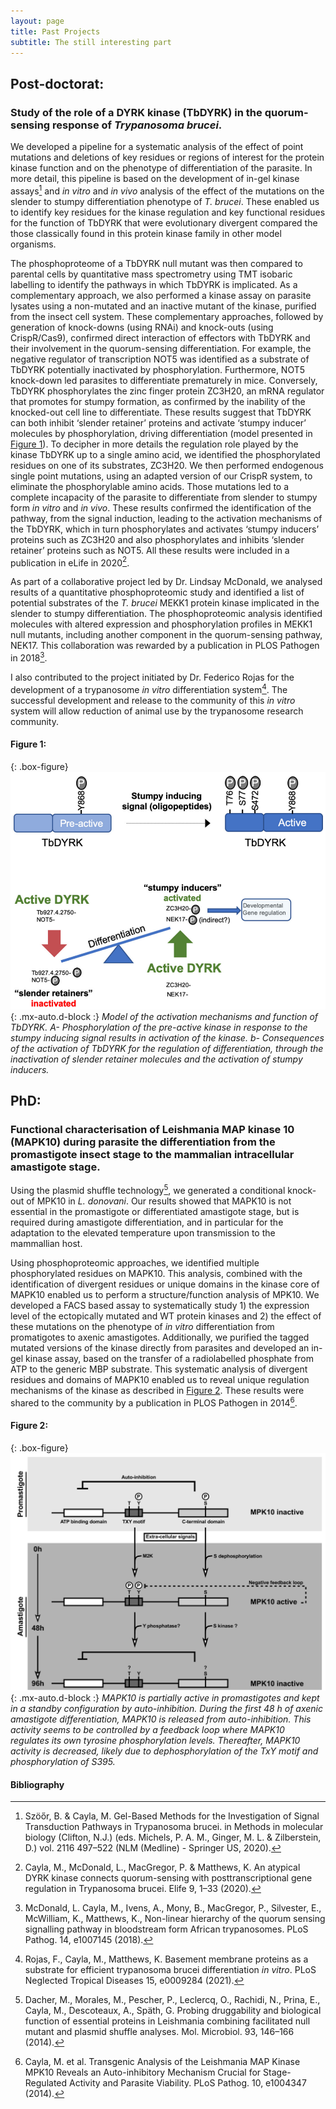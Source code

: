 ```yaml
---
layout: page
title: Past Projects
subtitle: The still interesting part
---
```

## Post-doctorat:
	
### Study of the role of a DYRK kinase (TbDYRK) in the quorum-sensing response of _Trypanosoma brucei_. 

We developed a pipeline for a systematic analysis of the effect of point mutations and deletions of key residues or regions of interest for the protein kinase function and on the phenotype of differentiation of the parasite. In more detail, this pipeline is based on the development of in-gel kinase assays[^1] and  *in vitro*  and *in vivo* analysis of the effect of the mutations on the slender to stumpy differentiation phenotype of *T. brucei*. These enabled us to identify key residues for the kinase regulation and key functional residues for the function of TbDYRK that were evolutionary divergent compared the those classically found in this protein kinase family in other model organisms.

The phosphoproteome of a TbDYRK null mutant was then compared to parental cells by quantitative mass spectrometry using TMT isobaric labelling to identify the pathways in which TbDYRK is implicated. As a complementary approach, we also performed a kinase assay on parasite lysates using a non-mutated and an inactive mutant of the kinase, purified from the insect cell system. These complementary approaches, followed by generation of knock-downs (using RNAi) and knock-outs (using CrispR/Cas9), confirmed direct interaction of effectors with TbDYRK and their involvement in the quorum-sensing differentiation. For example, the negative regulator of transcription NOT5 was identified as a substrate of TbDYRK potentially inactivated by phosphorylation. Furthermore, NOT5 knock-down led parasites to differentiate prematurely in mice. Conversely, TbDYRK phosphorylates the zinc finger protein ZC3H20, an mRNA regulator that promotes for stumpy formation, as confirmed by the inability of the knocked-out cell line to differentiate. These results suggest that TbDYRK can both inhibit ‘slender retainer’ proteins and activate ‘stumpy inducer’ molecules by phosphorylation, driving differentiation (model presented in [Figure 1](#figure-1)). To decipher in more details the regulation role played by the kinase TbDYRK up to a single amino acid, we identified the phosphorylated residues on one of its substrates, ZC3H20. We then performed endogenous single point mutations, using an adapted version of our CrispR system, to eliminate the phosphorylable amino acids. Those mutations led to a complete incapacity of the parasite to differentiate from slender to stumpy form *in vitro* and *in vivo*. These results confirmed the identification of the pathway, from the signal induction, leading to the activation mechanisms of the TbDYRK, which in turn phosphorylates and activates ‘stumpy inducers’ proteins such as ZC3H20 and also phosphorylates and inhibits ‘slender retainer’ proteins such as NOT5. All these results were included in a publication in eLife in 2020[^2].


As part of a collaborative project led by Dr. Lindsay McDonald, we analysed results of a quantitative phosphoproteomic study and identified a list of potential substrates of the *T. brucei* MEKK1 protein kinase implicated in the slender to stumpy differentiation. The phosphoproteomic analysis identified molecules with altered expression and phosphorylation profiles in MEKK1 null mutants, including another component in the quorum-sensing pathway, NEK17. This collaboration was rewarded by a publication in PLOS Pathogen in 2018[^3].

I also contributed to the project initiated by Dr. Federico Rojas for the development of a trypanosome *in vitro* differentiation system[^4]. The successful development and release to the community of this *in vitro* system will allow reduction of animal use by the trypanosome research community. 


#### Figure 1: 

{: .box-figure}
![Working model TbDYRK](/assets/img/model2.png){: .mx-auto.d-block :}
*Model of the activation mechanisms and function of TbDYRK. A- Phosphorylation of the pre-active kinase in response to the stumpy inducing signal results in activation of the kinase. b- Consequences of the activation of TbDYRK for the regulation of differentiation, through the inactivation of slender retainer molecules and the activation of stumpy inducers.*

## PhD:

### Functional characterisation of Leishmania MAP kinase 10 (MAPK10) during parasite the differentiation from the promastigote insect stage to the mammalian intracellular amastigote stage.

Using the plasmid shuffle technology[^5], we generated a conditional knock-out of MPK10 in *L. donovani*. Our results showed that MAPK10 is not essential in the promastigote or differentiated amastigote stage, but is required during amastigote differentiation, and in particular for the adaptation to the elevated temperature upon transmission to the mammallian host. 

Using phosphoproteomic approaches, we identified multiple phosphorylated residues on MAPK10. This analysis, combined with the identification of divergent residues or unique domains in the kinase core of MAPK10 enabled us to perform a structure/function analysis of MPK10. We developed a FACS based assay to systematically study 1) the expression level of the ectopically mutated and WT protein kinases and 2) the effect of these mutations on the phenotype of *in vitro* differentiation from promatigotes to axenic amastigotes. Additionally, we purified the tagged mutated versions of the kinase directly from parasites and developed an in-gel kinase assay, based on the transfer of a radiolabelled phosphate from ATP to the generic MBP substrate. This systematic analysis of divergent residues and domains of MAPK10 enabled us to reveal unique regulation mechanisms of the kinase as described in [Figure 2](#figure-2). These results were shared to the community by a publication in PLOS Pathogen in 2014[^6].

#### Figure 2: 

{: .box-figure}
![Working model MPK10](/assets/img/model1.png){: .mx-auto.d-block :}
*MAPK10 is partially active in promastigotes and kept in a standby configuration by auto-inhibition. During the first 48 h of axenic amastigote differentiation, MAPK10 is released from auto-inhibition. This activity seems to be controlled by a feedback loop where MAPK10 regulates its own tyrosine phosphorylation levels. Thereafter, MAPK10 activity is decreased, likely due to dephosphorylation of the TxY motif and phosphorylation of S395.*

#### Bibliography
[^1]: Szöőr, B. & Cayla, M. Gel-Based Methods for the Investigation of Signal Transduction Pathways in Trypanosoma brucei. in Methods in molecular biology (Clifton, N.J.) (eds. Michels, P. A. M., Ginger, M. L. & Zilberstein, D.) vol. 2116 497–522 (NLM (Medline) - Springer US, 2020).
[^2]: Cayla, M., McDonald, L., MacGregor, P. & Matthews, K. An atypical DYRK kinase connects quorum-sensing with posttranscriptional gene regulation in Trypanosoma brucei. Elife 9, 1–33 (2020).
[^3]: McDonald, L. Cayla, M., Ivens, A., Mony, B., MacGregor, P., Silvester, E., McWilliam, K., Matthews, K., Non-linear hierarchy of the quorum sensing signalling pathway in bloodstream form African trypanosomes. PLoS Pathog. 14, e1007145 (2018).
[^4]: Rojas, F., Cayla, M., Matthews, K. Basement membrane proteins as a substrate for efficient trypanosoma brucei differentiation *in vitro*. PLoS Neglected Tropical Diseases 15, e0009284 (2021).
[^5]: Dacher, M., Morales, M., Pescher, P., Leclercq, O., Rachidi, N., Prina, E., Cayla, M., Descoteaux, A., Späth, G. Probing druggability and biological function of essential proteins in Leishmania combining facilitated null mutant and plasmid shuffle analyses. Mol. Microbiol. 93, 146–166 (2014).
[^6]: Cayla, M. et al. Transgenic Analysis of the Leishmania MAP Kinase MPK10 Reveals an Auto-inhibitory Mechanism Crucial for Stage-Regulated Activity and Parasite Viability. PLoS Pathog. 10, e1004347 (2014).
